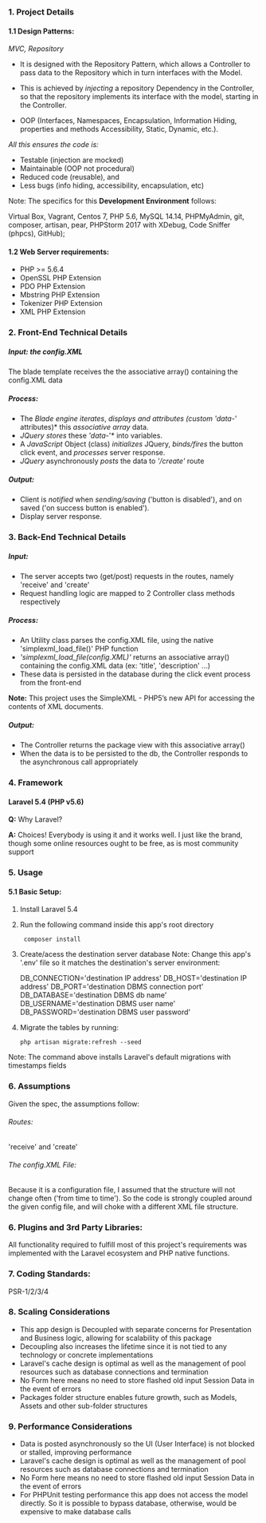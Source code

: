 ### 1. Project Details

#### 1.1 Design Patterns:

*MVC,
Repository*

- It is designed with the Repository Pattern, which allows a Controller to pass data to the Repository which in turn interfaces with the Model.

- This is achieved by *injecting* a repository Dependency in the Controller, so that the repository implements its interface with the model, starting in the Controller.

- OOP (Interfaces, Namespaces, Encapsulation, Information Hiding, properties and methods Accessibility, Static, Dynamic, etc.).

*All this ensures the code is:*
- Testable (injection are mocked)
- Maintainable (OOP not procedural)
- Reduced code (reusable), and
- Less bugs (info hiding, accessibility, encapsulation, etc)

Note: The specifics for this **Development Environment** follows:

Virtual Box, Vagrant, Centos 7, PHP 5.6, MySQL 14.14, PHPMyAdmin, git, composer, artisan, pear, PHPStorm 2017 with XDebug, Code Sniffer (phpcs), GitHub);

#### 1.2 Web Server requirements:
* PHP >= 5.6.4
* OpenSSL PHP Extension
* PDO PHP Extension
* Mbstring PHP Extension
* Tokenizer PHP Extension
* XML PHP Extension

### 2. Front-End Technical Details

##### Input: the config.XML
The blade template receives the the associative array() containing the config.XML data

##### Process:
* The *Blade engine iterates*, *displays and attributes (custom 'data-*' attributes)* this *associative array* data.
* *JQuery stores* these *'data-*'* into variables.
* A *JavaScript* Object (class) *initializes* JQuery, *binds/fires* the button click event, and *processes* server response.
* *JQuery* asynchronously *posts* the data to *'/create'* route
##### Output:
* Client is *notified* when *sending/saving* ('button is disabled'), and on saved ('on success button is enabled').
* Display server response.


### 3. Back-End Technical Details
##### Input:
* The server accepts two (get/post) requests in the routes, namely 'receive' and 'create'
* Request handling logic are mapped to 2 Controller class methods respectively
##### Process:
* An Utility class parses the config.XML file, using the native 'simplexml_load_file()' PHP function
* *'simplexml_load_file(config.XML)'* returns an associative array() containing the config.XML data (ex: 'title', 'description' ...)
* These data is persisted in the database during the click event process from the front-end

**Note:** This project uses the SimpleXML - PHP5’s new API for accessing the contents of XML documents.

##### Output:
* The Controller returns the package view with this associative array()
* When the data is to be persisted to the db, the Controller responds to the asynchronous call appropriately

### 4. Framework
#### Laravel 5.4 (PHP v5.6)
**Q:** Why Laravel?

**A:** Choices! Everybody is using it and it works well. I just like the brand, though some online resources ought to be free, as is most community support

### 5. Usage
#### 5.1 Basic Setup:
1. Install Laravel 5.4
2. Run the following command inside this app's root directory

        composer install

3. Create/acess the destination server database
Note: Change this app's '.env' file so it matches the destination's server environment:


    DB_CONNECTION='destination IP address'
    DB_HOST='destination IP address'
    DB_PORT='destination DBMS connection port'
    DB_DATABASE='destination DBMS db name'
    DB_USERNAME='destination DBMS user name'
    DB_PASSWORD='destination DBMS user password'

4. Migrate the tables by running:

       php artisan migrate:refresh --seed

Note: The command above installs Laravel's default migrations with timestamps fields

### 6. Assumptions
Given the spec, the assumptions follow:
###### Routes:
'receive' and 'create'

###### The config.XML File:
Because it is a configuration file, I assumed that the structure will not change often ('from time to time').
So the code is strongly coupled around the given config file, and will choke with a different XML file structure.

### 6. Plugins and 3rd Party Libraries:
All functionality required to fulfill most of this project's requirements was implemented with the Laravel ecosystem and PHP native functions.

### 7. Coding Standards:
PSR-1/2/3/4

### 8. Scaling Considerations
* This app design is Decoupled with separate concerns for Presentation and Business logic, allowing for scalability of this package
* Decoupling also increases the lifetime since it is not tied to any technology or concrete implementations
* Laravel's cache design is optimal as well as the management of pool resources such as database connections and termination
* No Form here means no need to store flashed old input Session Data in the event of errors
* Packages folder structure enables future growth, such as Models, Assets and other sub-folder structures

### 9. Performance Considerations
* Data is posted asynchronously so the UI (User Interface) is not blocked or stalled, improving performance
* Laravel's cache design is optimal as well as the management of pool resources such as database connections and termination
* No Form here means no need to store flashed old input Session Data in the event of errors
* For PHPUnit testing performance this app does not access the model directly. So it is possible to bypass database, otherwise, would be expensive to make database calls
